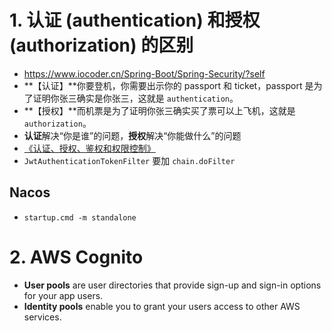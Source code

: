 # 1. 认证 (authentication) 和授权 (authorization) 的区别

- https://www.iocoder.cn/Spring-Boot/Spring-Security/?self
- **【认证】**你要登机，你需要出示你的 passport 和 ticket，passport 是为了证明你张三确实是你张三，这就是 `authentication`。
- **【授权】**而机票是为了证明你张三确实买了票可以上飞机，这就是 `authorization`。
- **认证**解决“你是谁”的问题，**授权**解决“你能做什么”的问题
- [《认证、授权、鉴权和权限控制》](http://www.iocoder.cn/Fight/user_login_auth_terms/?self) 
- `JwtAuthenticationTokenFilter` 要加 `chain.doFilter`

## Nacos

- ```shell
  startup.cmd -m standalone
  ```

# 2. AWS Cognito

- **User pools** are user directories that provide sign-up and sign-in options for your app users.
- **Identity pools** enable you to grant your users access to other AWS services.





























































































